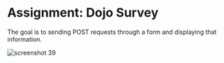 # Assignment: Dojo Survey
The goal is to sending POST requests through a form and displaying that information.

![screenshot 39](https://user-images.githubusercontent.com/37717564/44829177-3bd28600-abd0-11e8-9660-c5d9fec1fa9c.png)
